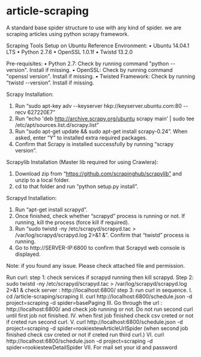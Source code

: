 # article-scraping
A standard base spider structure to use with any kind of spider. we are scraping articles using python scrapy framework.

Scraping Tools Setup on Ubuntu
Reference Environment:
•	Ubuntu 14.04.1 LTS
•	Python 2.7.6
•	OpenSSL 1.0.1f
•	Twistd 13.2.0

Pre-requisites:
•	Python 2.7: Check by running command "python --version". Install if missing.
•	OpenSSL: Check by running command "openssl version". Install if missing.
•	Twisted Framework: Check by running “twistd --version”. Install if missing.

Scrapy Installation:
1.	Run “sudo apt-key adv --keyserver hkp://keyserver.ubuntu.com:80 --recv 627220E7”
2.	Run “echo 'deb http://archive.scrapy.org/ubuntu scrapy main' | sudo tee /etc/apt/sources.list.d/scrapy.list”
3.	Run “sudo apt-get update && sudo apt-get install scrapy-0.24”. When asked, enter “Y” to installed extra required packages.
4.	Confirm that Scrapy is installed successfully by running “scrapy version”.

Scrapylib Installation (Master lib required for using Crawlera):
1.	Download zip from “https://github.com/scrapinghub/scrapylib” and unzip to a local folder.
2.	cd to that folder and run “python setup.py install”.

Scrapyd Installation:
1.	Run “apt-get install scrapyd”.
2.	Once finished, check whether “scrapyd” process is running or not. If running, kill the process (force kill if required).
3.	Run “sudo twistd -ny /etc/scrapyd/scrapyd.tac > /var/log/scrapyd/scrapyd.log 2>&1 &”. Confirm that “twistd” process is running.
4.	Go to http://SERVER-IP:6800 to confirm that Scrapyd web console is displayed.


Note: if you found any issue. Please check attached file and permission.

Run curl:
step 1: check services if scrapyd running then kill scrapyd.
Step 2: sudo twistd -ny /etc/scrapyd/scrapyd.tac > /var/log/scrapyd/scrapyd.log 2>&1 &
check server : http://localhost:6800/ 
step 3: run curl in sequence.
I. cd /article-scraping/scraping 
II. curl  http://localhost:6800/schedule.json -d project=scraping -d spider=basePaging
III. Go through the url :  http://localhost:6800/ 
and check job running or not. Do not run second curl until first job not finished.
IV. when first job finished check csv creted or not if creted run second curl.
V. curl  http://localhost:6800/schedule.json -d project=scraping -d spider=rookiestewArticleUrlSpider (when second job finished check csv creted or not if creted run third curl.)
VI. curl  http://localhost:6800/schedule.json -d project=scraping -d spider=rookiestewDetailSpider
VII. For mail set your id and password

